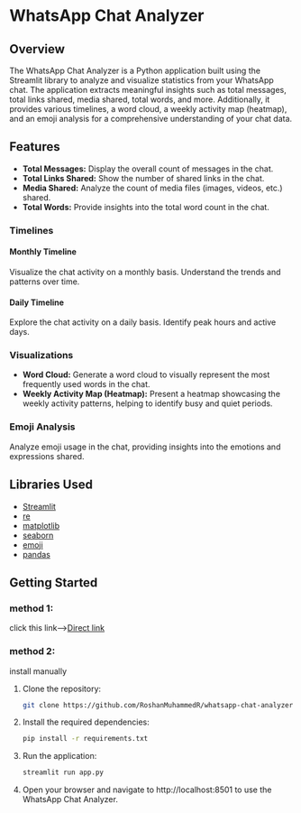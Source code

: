 # WhatsApp Chat Analyzer
## Overview

The WhatsApp Chat Analyzer is a Python application built using the Streamlit library to analyze and visualize statistics from your WhatsApp chat. The application extracts meaningful insights such as total messages, total links shared, media shared, total words, and more. Additionally, it provides various timelines, a word cloud, a weekly activity map (heatmap), and an emoji analysis for a comprehensive understanding of your chat data.

## Features

- **Total Messages:** Display the overall count of messages in the chat.
- **Total Links Shared:** Show the number of shared links in the chat.
- **Media Shared:** Analyze the count of media files (images, videos, etc.) shared.
- **Total Words:** Provide insights into the total word count in the chat.

### Timelines

#### Monthly Timeline

Visualize the chat activity on a monthly basis. Understand the trends and patterns over time.

#### Daily Timeline

Explore the chat activity on a daily basis. Identify peak hours and active days.

### Visualizations

- **Word Cloud:** Generate a word cloud to visually represent the most frequently used words in the chat.
- **Weekly Activity Map (Heatmap):** Present a heatmap showcasing the weekly activity patterns, helping to identify busy and quiet periods.

### Emoji Analysis

Analyze emoji usage in the chat, providing insights into the emotions and expressions shared.

## Libraries Used

- [Streamlit](https://streamlit.io/)
- [re](https://docs.python.org/3/library/re.html)
- [matplotlib](https://matplotlib.org/)
- [seaborn](https://seaborn.pydata.org/)
- [emoji](https://pypi.org/project/emoji/)
- [pandas](https://pandas.pydata.org/)


## Getting Started

### method 1: 
click this link-->[Direct link](https://whatsapp-chat-analyzer-xyyx5udckltdqsuebjophf.streamlit.app)

### method 2:
install manually
1. Clone the repository:

   ```bash
   git clone https://github.com/RoshanMuhammedR/whatsapp-chat-analyzer.git

2. Install the required dependencies:

   ```bash
   pip install -r requirements.txt

3. Run the application:

   ```bash
   streamlit run app.py

4. Open your browser and navigate to http://localhost:8501 to use the WhatsApp Chat Analyzer.
